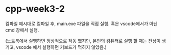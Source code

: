 # cpp-week3-2

컴파일 예시대로 컴파일 후, main.exe 파일을 직접 실행. 혹은 vscode에서가 아닌 cmd 창에서 실행.

(노트북에서 실행하면 정상적으로 작동 했지만, 본인의 컴퓨터로 실행 할 때는 잔상이 생기고, vscode 에서 실행하면 키보드가 먹히지 않았음.)
